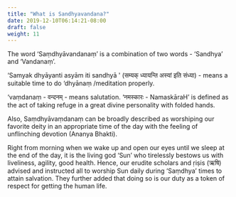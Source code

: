 ```yaml
---
title: "What is Sandhyavandana?"
date: 2019-12-10T06:14:21-08:00
draft: false
weight: 11
---
```



The word ‘Saṃdhyāvandanaṃ’ is a combination of two words - ‘Sandhya’ and ‘Vandanaṃ’.  

‘Samyak dhyāyanti asyām iti sandhyā ' (सम्यक् ध्यायन्ति अस्यां इति संध्या) - means a suitable time to do ‘dhyānaṃ /meditation properly. 

‘vaṃdanaṃ - वन्दनम्   - means salutation. ‘नमस्कारः  - NamaskāraH’ is defined as the act of taking refuge in a great divine personality with folded hands. 

Also, Saṃdhyāvaṃdanaṃ can be broadly described as worshiping our favorite deity in an appropriate time of the day with the feeling of unflinching devotion (Ananya Bhakti).

Right from morning when we wake up and open our eyes until we sleep at the end of the day, it is the living god ‘Sun’ who tirelessly bestows us with liveliness, agility, good health. Hence, our erudite scholars and ṛiṣis (ऋषि) advised and instructed all to worship Sun daily during ‘Saṃdhya’ times to attain salvation. They further added that doing so is our duty as a token of respect for getting the human life.